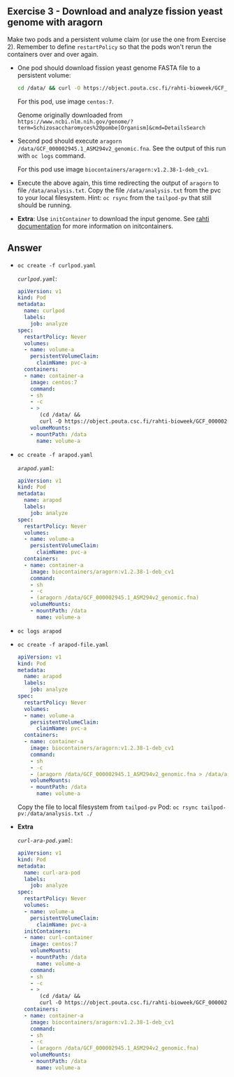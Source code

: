 
## Exercise 3 - Download and analyze fission yeast genome with aragorn

Make two pods and a persistent volume claim (or use the one from Exercise 2). Remember to define `restartPolicy` so that the pods won't rerun the containers over and over again.

*   One pod should download fission yeast genome FASTA file to a persistent volume:

    ```bash
    cd /data/ && curl -O https://object.pouta.csc.fi/rahti-bioweek/GCF_000002945.1_ASM294v2_genomic.fna
    ```

    For this pod, use image `centos:7`.

    Genome originally downloaded from `https://www.ncbi.nlm.nih.gov/genome/?term=Schizosaccharomyces%20pombe[Organism]&cmd=DetailsSearch`

*   Second pod should execute `aragorn /data/GCF_000002945.1_ASM294v2_genomic.fna`. See the output of this run with `oc logs` command.

    For this pod use image `biocontainers/aragorn:v1.2.38-1-deb_cv1`.

*   Execute the above again, this time redirecting the output of `aragorn` to file `/data/analysis.txt`. Copy the file `/data/analysis.txt` from the pvc to your local filesystem. Hint: `oc rsync` from the `tailpod-pv` that still should be running.

*   **Extra**: Use `initContainer` to download the input genome. See [rahti documentation](https://rahti.csc.fi/tutorials/patterns/#initcontainer) for more information on initcontainers.

## Answer

*   `oc create -f curlpod.yaml`

    *`curlpod.yaml`*:

    ```yaml
    apiVersion: v1
    kind: Pod
    metadata:
      name: curlpod
      labels:
        job: analyze
    spec:
      restartPolicy: Never
      volumes:
      - name: volume-a
        persistentVolumeClaim:
          claimName: pvc-a
      containers:
      - name: container-a
        image: centos:7
        command:
        - sh
        - -c
        - > 
           (cd /data/ && 
           curl -O https://object.pouta.csc.fi/rahti-bioweek/GCF_000002945.1_ASM294v2_genomic.fna)
        volumeMounts:
        - mountPath: /data
          name: volume-a
    ```

*   `oc create -f arapod.yaml`

    *`arapod.yaml`*:

    ```yaml
    apiVersion: v1
    kind: Pod
    metadata:
      name: arapod
      labels:
        job: analyze
    spec:
      restartPolicy: Never
      volumes:
      - name: volume-a
        persistentVolumeClaim:
          claimName: pvc-a
      containers:
      - name: container-a
        image: biocontainers/aragorn:v1.2.38-1-deb_cv1
        command:
        - sh
        - -c
        - (aragorn /data/GCF_000002945.1_ASM294v2_genomic.fna)
        volumeMounts:
        - mountPath: /data
          name: volume-a
    ```

*   `oc logs arapod`


*   `oc create -f arapod-file.yaml`

    ```yaml
    apiVersion: v1
    kind: Pod
    metadata:
      name: arapod
      labels:
        job: analyze
    spec:
      restartPolicy: Never
      volumes:
      - name: volume-a
        persistentVolumeClaim:
          claimName: pvc-a
      containers:
      - name: container-a
        image: biocontainers/aragorn:v1.2.38-1-deb_cv1
        command:
        - sh
        - -c
        - (aragorn /data/GCF_000002945.1_ASM294v2_genomic.fna > /data/analysis.txt)
        volumeMounts:
        - mountPath: /data
          name: volume-a
    ```

    Copy the file to local filesystem from `tailpod-pv` Pod: `oc rsync tailpod-pv:/data/analysis.txt ./`

*   **Extra**

    *`curl-ara-pod.yaml`*:

    ```yaml
    apiVersion: v1
    kind: Pod
    metadata:
      name: curl-ara-pod
      labels:
        job: analyze
    spec:
      restartPolicy: Never
      volumes:
      - name: volume-a
        persistentVolumeClaim:
          claimName: pvc-a
      initContainers:
      - name: curl-container
        image: centos:7
        volumeMounts:
        - mountPath: /data
          name: volume-a
        command:
        - sh
        - -c
        - > 
           (cd /data/ && 
           curl -O https://object.pouta.csc.fi/rahti-bioweek/GCF_000002945.1_ASM294v2_genomic.fna)
      containers:
      - name: container-a
        image: biocontainers/aragorn:v1.2.38-1-deb_cv1
        command:
        - sh
        - -c
        - (aragorn /data/GCF_000002945.1_ASM294v2_genomic.fna)
        volumeMounts:
        - mountPath: /data
          name: volume-a
    ```
